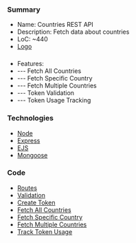 ### Summary
- Name: Countries REST API
- Description: Fetch data about countries
- LoC: ~440
- [Logo](https://github.com/Sinc0/NodeCountriesRestAPI/blob/master/public/icon.png)
###
- Features:
- \--- Fetch All Countries
- \--- Fetch Specific Country
- \--- Fetch Multiple Countries
- \--- Token Validation
- \--- Token Usage Tracking

### Technologies
- [Node](https://www.nodejs.org)
- [Express](https://expressjs.com)
- [EJS](https://ejs.co)
- [Mongoose](https://mongoosejs.com)

### Code
- [Routes](https://github.com/Sinc0/NodeCountriesRestAPI/blob/master/routes.js)
- [Validation](https://github.com/Sinc0/NodeCountriesRestAPI/blob/master/validation.js)
- [Create Token](https://github.com/Sinc0/NodeCountriesRestAPI/blob/master/controllers/tokens.js#L6-L23)
- [Fetch All Countries](https://github.com/Sinc0/NodeCountriesRestAPI/blob/master/controllers/countries.js#L9-L51)
- [Fetch Specific Country](https://github.com/Sinc0/NodeCountriesRestAPI/blob/master/controllers/countries.js#L53-L110)
- [Fetch Multiple Countries](https://github.com/Sinc0/NodeCountriesRestAPI/blob/master/controllers/countries.js#L112-L172)
- [Track Token Usage](https://github.com/Sinc0/NodeCountriesRestAPI/blob/master/controllers/countries.js#L48-L49)